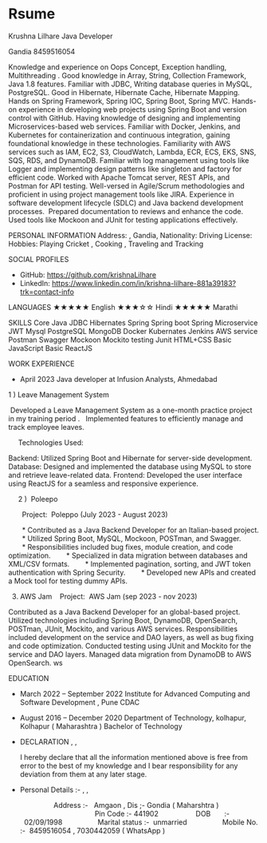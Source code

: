 # Rsume


Krushna Lilhare
Java Developer

Gandia
8459516054


  Knowledge and experience on Oops Concept, Exception handling, Multithreading .
  Good knowledge in Array, String, Collection Framework, Java 1.8 features.
  Familiar with JDBC, Writing database queries in MySQL, PostgreSQL.
  Good in Hibernate, Hibernate Cache, Hibernate Mapping.
  Hands on Spring Framework, Spring IOC, Spring Boot, Spring MVC.
  Hands-on experience in developing web projects using Spring Boot and version control with GitHub.
  Having knowledge of designing and implementing Microservices-based web services.
  Familiar with Docker, Jenkins, and Kubernetes for containerization and continuous integration, gaining foundational knowledge in these technologies.
  Familiarity with AWS services such as IAM, EC2, S3, CloudWatch, Lambda, ECR, ECS, EKS, SNS, SQS, RDS, and DynamoDB.
  Familiar with log management using tools like Logger and implementing design patterns like singleton and factory for efficient code.
  Worked with Apache Tomcat server, REST APIs, and Postman for API testing.
  Well-versed in Agile/Scrum methodologies and proficient in using project management tools like JIRA.
  Experience in software development lifecycle (SDLC) and Java backend development processes.
   Prepared documentation to reviews and enhance the code.
  Used tools like Mockoon and JUnit for testing applications effectively.


PERSONAL INFORMATION
  Address: , Gandia, 
  Nationality: 
  Driving License: 
  Hobbies: Playing Cricket , Cooking , Traveling and Tracking

SOCIAL PROFILES
  * GitHub: https://github.com/krishnaLilhare
  * LinkedIn: https://www.linkedin.com/in/krishna-lilhare-881a39183?trk=contact-info

LANGUAGES
  ★★★★★ English
  ★★★☆☆ Hindi
  ★★★★★ Marathi

SKILLS
  Core Java
  JDBC
  Hibernates
  Spring
  Spring boot
  Spring Microservice
  JWT
  Mysql
  PostgreSQL
  MongoDB
  Docker
  Kubernates
  Jenkins
  AWS service 
  Postman
  Swagger
  Mockoon
  Mockito testing
  Junit
  HTML+CSS
  Basic JavaScript
  Basic ReactJS 

WORK EXPERIENCE
  * April 2023
    Java developer at Infusion Analysts, Ahmedabad
      
1 ) Leave Management System

   Developed a Leave Management System as a one-month practice project in my training period . 
   Implemented features to efficiently manage and track employee leaves.


     Technologies Used:

  Backend: Utilized Spring Boot and Hibernate for server-side development.
  Database: Designed and implemented the database using MySQL to store and retrieve leave-related data.
  Frontend: Developed the user interface using ReactJS for a seamless and responsive experience.

    
2 )  Poleepo

       Project:  Poleppo (July 2023 - August 2023)

       * Contributed as a Java Backend Developer for an Italian-based project.
       * Utilized Spring Boot, MySQL, Mockoon, POSTman, and Swagger.
       * Responsibilities included bug fixes, module creation, and code optimization.
       * Specialized in data migration between databases and XML/CSV formats.
       * Implemented pagination, sorting, and JWT token authentication with Spring Security.
       * Developed new APIs and created a Mock tool for testing dummy APIs.

3) AWS Jam
   Project:  AWS Jam (sep 2023 - nov 2023)

  Contributed as a Java Backend Developer for an global-based project.
  Utilized technologies including Spring Boot, DynamoDB, OpenSearch, POSTman, JUnit, Mockito, and various AWS services.
  Responsibilities included development on the service and DAO layers, as well as bug fixing and code optimization.
  Conducted testing using JUnit and Mockito for the service and DAO layers.
  Managed data migration from DynamoDB to AWS OpenSearch.
  ws
  
  
   
EDUCATION
  * March 2022 – September 2022
    Institute for Advanced Computing and Software Development , Pune CDAC
  * August 2016 – December 2020
    Department of Technology, kolhapur, Kolhapur ( Maharashtra ) Bachelor of Technology


  * DECLARATION , , 

    I hereby declare that all the information mentioned above is free from error to the best of my knowledge and I bear responsibility for any deviation from them at any later stage.

  * Personal Details :- , , 

                     Address :-   Amgaon , Dis ;- Gondia ( Maharshtra ) 
                                      Pin Code :- 441902 
                 DOB       :-   02/09/1998
                 Marital status :-  unmarried
                 Mobile No. :-  8459516054 , 7030442059 ( WhatsApp )
